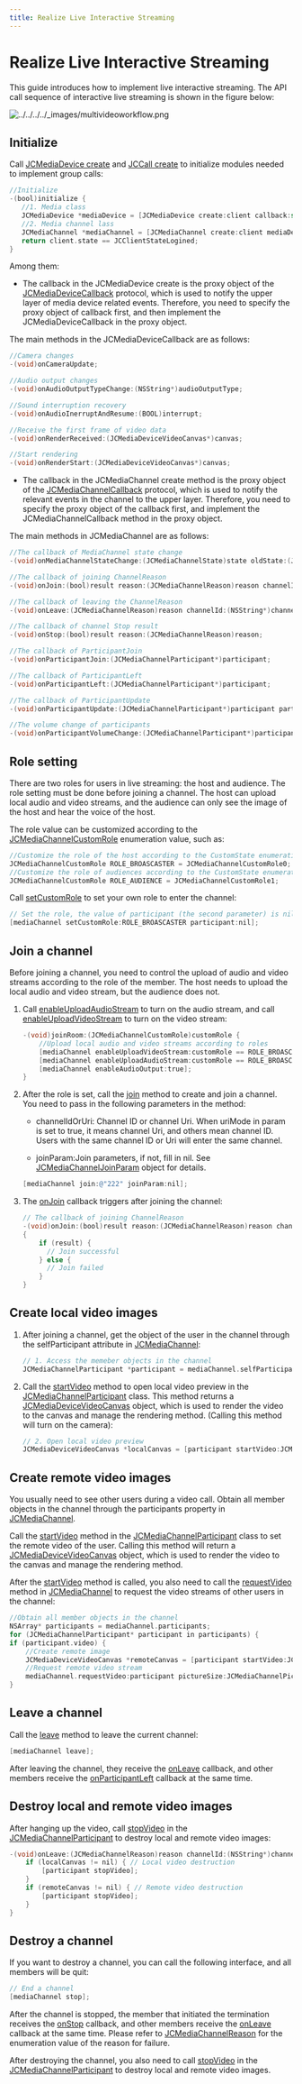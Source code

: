 ```yaml
---
title: Realize Live Interactive Streaming
---
```

# Realize Live Interactive Streaming

This guide introduces how to implement live interactive streaming. The
API call sequence of interactive live streaming is shown in the figure
below:

![../../../../\_images/multivideoworkflow.png](../../../../_images/multivideoworkflow.png)

## Initialize

Call [JCMediaDevice
create](https://developer.juphoon.com/portal/reference/V2.1/ios/Classes/JCMediaDevice.html#//api/name/create:callback:)
and [JCCall
create](https://developer.juphoon.com/portal/reference/V2.1/ios/Classes/JCCall.html#//api/name/create:mediaDevice:callback:)
to initialize modules needed to implement group calls:

``````objectivec
//Initialize
-(bool)initialize {
   //1. Media class
   JCMediaDevice *mediaDevice = [JCMediaDevice create:client callback:self];
   //2. Media channel lass
   JCMediaChannel *mediaChannel = [JCMediaChannel create:client mediaDevice:mediaDevice callback:self];
   return client.state == JCClientStateLogined;
}
``````

Among them:

- The callback in the JCMediaDevice create is the proxy object of the
    [JCMediaDeviceCallback](https://developer.juphoon.com/portal/reference/V2.1/ios/Protocols/JCMediaDeviceCallback.html)
    protocol, which is used to notify the upper layer of media device
    related events. Therefore, you need to specify the proxy object of
    callback first, and then implement the JCMediaDeviceCallback in the
    proxy object.

The main methods in the JCMediaDeviceCallback are as follows:

``````objectivec
//Camera changes
-(void)onCameraUpdate;

//Audio output changes
-(void)onAudioOutputTypeChange:(NSString*)audioOutputType;

//Sound interruption recovery
-(void)onAudioInerruptAndResume:(BOOL)interrupt;

//Receive the first frame of video data
-(void)onRenderReceived:(JCMediaDeviceVideoCanvas*)canvas;

//Start rendering
-(void)onRenderStart:(JCMediaDeviceVideoCanvas*)canvas;
``````

- The callback in the JCMediaChannel create method is the proxy object
    of the
    [JCMediaChannelCallback](https://developer.juphoon.com/portal/reference/V2.1/ios/Protocols/JCMediaChannelCallback.html)
    protocol, which is used to notify the relevant events in the channel
    to the upper layer. Therefore, you need to specify the proxy object
    of the callback first, and implement the JCMediaChannelCallback
    method in the proxy object.

The main methods in JCMediaChannel are as follows:

``````objectivec
//The callback of MediaChannel state change
-(void)onMediaChannelStateChange:(JCMediaChannelState)state oldState:(JCMediaChannelState)oldState;

//The callback of joining ChannelReason
-(void)onJoin:(bool)result reason:(JCMediaChannelReason)reason channelId:(NSString*)channelId;

//The callback of leaving the ChannelReason
-(void)onLeave:(JCMediaChannelReason)reason channelId:(NSString*)channelId;

//The callback of channel Stop result
-(void)onStop:(bool)result reason:(JCMediaChannelReason)reason;

//The callback of ParticipantJoin
-(void)onParticipantJoin:(JCMediaChannelParticipant*)participant;

//The callback of ParticipantLeft
-(void)onParticipantLeft:(JCMediaChannelParticipant*)participant;

//The callback of ParticipantUpdate
-(void)onParticipantUpdate:(JCMediaChannelParticipant*)participant participantChangeParam:(JCMediaChannelParticipantChangeParam *)participantChangeParam;

//The volume change of participants
-(void)onParticipantVolumeChange:(JCMediaChannelParticipant*)participant;
``````

## Role setting

There are two roles for users in live streaming: the host and audience.
The role setting must be done before joining a channel. The host can
upload local audio and video streams, and the audience can only see the
image of the host and hear the voice of the host.

The role value can be customized according to the
[JCMediaChannelCustomRole](https://developer.juphoon.com/portal/reference/V2.1/ios/Constants/JCMediaChannelCustomRole.html)
enumeration value, such as:

``````objectivec
//Customize the role of the host according to the CustomState enumeration value
JCMediaChannelCustomRole ROLE_BROASCASTER = JCMediaChannelCustomRole0;
//Customize the role of audiences according to the CustomState enumeration value
JCMediaChannelCustomRole ROLE_AUDIENCE = JCMediaChannelCustomRole1;
``````

Call
[setCustomRole](https://developer.juphoon.com/portal/reference/V2.1/ios/Classes/JCMediaChannel.html#//api/name/setCustomRole:participant:)
to set your own role to enter the channel:

``````objectivec
// Set the role, the value of participant (the second parameter) is nil, which means that you set your own role
[mediaChannel setCustomRole:ROLE_BROASCASTER participant:nil];
``````

## Join a channel

Before joining a channel, you need to control the upload of audio and
video streams according to the role of the member. The host needs to
upload the local audio and video stream, but the audience does not.

1. Call
    [enableUploadAudioStream](https://developer.juphoon.com/portal/reference/V2.1/ios/Classes/JCMediaChannel.html#//api/name/enableUploadAudioStream:)
    to turn on the audio stream, and call
    [enableUploadVideoStream](https://developer.juphoon.com/portal/reference/V2.1/ios/Classes/JCMediaChannel.html#//api/name/enableUploadVideoStream:)
    to turn on the video stream:

    ``````objectivec
    -(void)joinRoom:(JCMediaChannelCustomRole)customRole {
        //Upload local audio and video streams according to roles
        [mediaChannel enableUploadVideoStream:customRole == ROLE_BROASCASTER];
        [mediaChannel enableUploadAudioStream:customRole == ROLE_BROASCASTER];
        [mediaChannel enableAudioOutput:true];
    }
    ``````

2. After the role is set, call the
    [join](https://developer.juphoon.com/portal/reference/V2.1/ios/Classes/JCMediaChannel.html#//api/name/join:joinParam:)
    method to create and join a channel. You need to pass in the
    following parameters in the method:

      - channelIdOrUri: Channel ID or channel Uri. When uriMode in
        param is set to true, it means channel Uri, and others mean
        channel ID. Users with the same channel ID or Uri will enter
        the same channel.

      - joinParam:Join parameters, if not, fill in nil. See
        [JCMediaChannelJoinParam](https://developer.juphoon.com/portal/reference/V2.1/ios/Classes/JCMediaChannelJoinParam.html)
        object for details.

    ``````objectivec
    [mediaChannel join:@"222" joinParam:nil];
    ``````

3. The
    [onJoin](https://developer.juphoon.com/portal/reference/V2.1/ios/Protocols/JCMediaChannelCallback.html#//api/name/onJoin:reason:channelId:)
    callback triggers after joining the channel:

    ``````objectivec
    // The callback of joining ChannelReason
    -(void)onJoin:(bool)result reason:(JCMediaChannelReason)reason channelId:(NSString*)channelId
    {
        if (result) {
          // Join successful
        } else {
          // Join failed
        }
    }
    ``````

## Create local video images

1. After joining a channel, get the object of the user in the channel
    through the selfParticipant attribute in
    [JCMediaChannel](https://developer.juphoon.com/portal/reference/V2.1/ios/Classes/JCMediaChannel.html):

    ``````objectivec
    // 1. Access the memeber objects in the channel
    JCMediaChannelParticipant *participant = mediaChannel.selfParticipant;
    ``````

2. Call the
    [startVideo](https://developer.juphoon.com/portal/reference/V2.1/ios/Classes/JCMediaDevice.html#//api/name/startVideo:renderType:)
    method to open local video preview in the
    [JCMediaChannelParticipant](https://developer.juphoon.com/portal/reference/V2.1/ios/Classes/JCMediaChannelParticipant.html)
    class. This method returns a
    [JCMediaDeviceVideoCanvas](https://developer.juphoon.com/portal/reference/V2.1/ios/Classes/JCMediaDeviceVideoCanvas.html)
    object, which is used to render the video to the canvas and manage
    the rendering method. (Calling this method will turn on the camera):

    ``````objectivec
    // 2. Open local video preview
    JCMediaDeviceVideoCanvas *localCanvas = [participant startVideo:JCMediaDeviceRenderFullScreen pictureSize:JCMediaChannelPictureSizeLarge];
    ``````

## Create remote video images

You usually need to see other users during a video call. Obtain all
member objects in the channel through the participants property in
[JCMediaChannel](https://developer.juphoon.com/portal/reference/V2.1/ios/Classes/JCMediaChannel.html).

Call the
[startVideo](https://developer.juphoon.com/portal/reference/V2.1/ios/Classes/JCMediaDevice.html#//api/name/startVideo:renderType:)
method in the
[JCMediaChannelParticipant](https://developer.juphoon.com/portal/reference/V2.1/ios/Classes/JCMediaChannelParticipant.html)
class to set the remote video of the user. Calling this method will
return a
[JCMediaDeviceVideoCanvas](https://developer.juphoon.com/portal/reference/V2.1/ios/Classes/JCMediaDeviceVideoCanvas.html)
object, which is used to render the video to the canvas and manage the
rendering method.

After the
[startVideo](https://developer.juphoon.com/portal/reference/V2.1/ios/Classes/JCMediaDevice.html#//api/name/startVideo:renderType:)
method is called, you also need to call the
[requestVideo](https://developer.juphoon.com/portal/reference/V2.1/ios/Classes/JCMediaChannel.html#//api/name/requestVideo:pictureSize:)
method in
[JCMediaChannel](https://developer.juphoon.com/portal/reference/V2.1/ios/Classes/JCMediaChannel.html)
to request the video streams of other users in the channel:

``````objectivec
//Obtain all member objects in the channel
NSArray* participants = mediaChannel.participants;
for (JCMediaChannelParticipant* participant in participants) {
if (participant.video) {
    //Create remote image
    JCMediaDeviceVideoCanvas *remoteCanvas = [participant startVideo:JCMediaDeviceRenderFullScreen pictureSize:JCMediaChannelPictureSizeLarge];
    //Request remote video stream
    mediaChannel.requestVideo:participant pictureSize:JCMediaChannelPictureSizeLarge];
}
``````

## Leave a channel

Call the
[leave](https://developer.juphoon.com/portal/reference/V2.1/ios/Classes/JCMediaChannel.html#//api/name/leave)
method to leave the current channel:

``````objectivec
[mediaChannel leave];
``````

After leaving the channel, they receive the
[onLeave](https://developer.juphoon.com/portal/reference/V2.1/ios/Protocols/JCMediaChannelCallback.html#//api/name/onLeave:channelId:)
callback, and other members receive the
[onParticipantLeft](https://developer.juphoon.com/portal/reference/V2.1/ios/Protocols/JCMediaChannelCallback.html#//api/name/onParticipantLeft:)
callback at the same time.

## Destroy local and remote video images

After hanging up the video, call
[stopVideo](https://developer.juphoon.com/portal/reference/V2.1/ios/Classes/JCMediaDevice.html#//api/name/stopVideo:)
in the
[JCMediaChannelParticipant](https://developer.juphoon.com/portal/reference/V2.1/ios/Classes/JCMediaChannelParticipant.html)
to destroy local and remote video images:

``````objectivec
-(void)onLeave:(JCMediaChannelReason)reason channelId:(NSString*)channelId {
    if (localCanvas != nil) { // Local video destruction
        [participant stopVideo];
    }
    if (remoteCanvas != nil) { // Remote video destruction
        [participant stopVideo];
    }
}
``````

## Destroy a channel

If you want to destroy a channel, you can call the following interface,
and all members will be quit:

``````objectivec
// End a channel
[mediaChannel stop];
``````

After the channel is stopped, the member that initiated the termination
receives the
[onStop](https://developer.juphoon.com/portal/reference/V2.1/ios/Protocols/JCMediaChannelCallback.html#//api/name/onStop:reason:)
callback, and other members receive the
[onLeave](https://developer.juphoon.com/portal/reference/V2.1/ios/Protocols/JCMediaChannelCallback.html#//api/name/onLeave:channelId:)
callback at the same time. Please refer to
[JCMediaChannelReason](https://developer.juphoon.com/portal/reference/V2.1/ios/Constants/JCMediaChannelReason.html)
for the enumeration value of the reason for failure.

After destroying the channel, you also need to call
[stopVideo](https://developer.juphoon.com/portal/reference/V2.1/ios/Classes/JCMediaDevice.html#//api/name/stopVideo:)
in the
[JCMediaChannelParticipant](https://developer.juphoon.com/portal/reference/V2.1/ios/Classes/JCMediaChannelParticipant.html)
to destroy local and remote video images.
